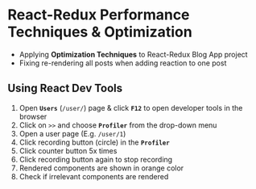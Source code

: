 # React-Redux Performance Techniques & Optimization

- Applying **Optimization Techniques** to React-Redux Blog App project
- Fixing re-rendering all posts when adding reaction to one post

## Using React Dev Tools

1. Open **`Users`**  (`/user/`) page & click **`F12`** to open developer tools in the browser
2. Click on `>>` and choose **`Profiler`** from the drop-down menu
3. Open a user page (E.g. `/user/1`) 
4. Click recording button (circle) in the **`Profiler`** 
5. Click counter button 5x times
6. Click recording button again to stop recording
7. Rendered components are shown in orange color
8. Check if irrelevant components are rendered